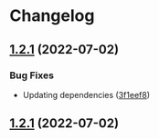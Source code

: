 # Changelog

## [1.2.1](https://github.com/TigerC10/passport-ropc/compare/v1.2.1...v1.2.1) (2022-07-02)


### Bug Fixes

* Updating dependencies ([3f1eef8](https://github.com/TigerC10/passport-ropc/commit/3f1eef83b5bea1ce631b0531c9467ce98e077bc3))

## [1.2.1](https://github.com/TigerC10/passport-ropc/compare/v1.1.2...v1.2.1) (2022-07-02)
